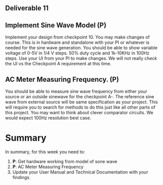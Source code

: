 ## Deliverable 11

## Implement Sine Wave Model (P)
Implement your design from checkpoint 10.  You may make changes of course.  This is in hardware and standalone with your PI or whatever is needed for the sine wave generation.
You should be able to show variable voltage of 0-5V in 1/4 V steps. 50% duty cycle and 1k-10KHz in 100Hz steps.
Use your UI from your PI to make changes.  We will not really check the UI vs the Checkpoint A requirement at this time.

## AC Meter Measuring Frequency. (P)
You should be able to measure sine wave frequency from either your source or an outside sinewave for the checkpoint A-.  The reference sine wave from external source will be same specification as your project.  This will require you to search for methods to do this just like all other parts of this project.  You may want to think about clever comparator circuits.   We would expect 100Hz resolution best case.



# Summary

In summary, for this week you need to:

1. **P**: Get hardware working from model of sone wave
2. **P**: AC Meter Measuring Frequency
3. Update your User Manual and Technical Documentation with your findings.
